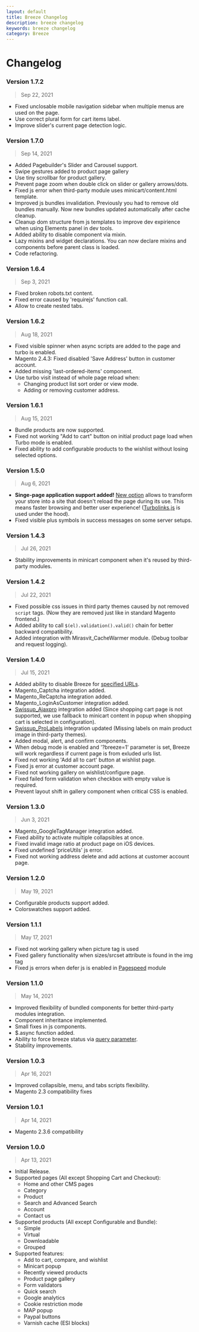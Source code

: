 ```yaml
---
layout: default
title: Breeze Changelog
description: breeze changelog
keywords: breeze changelog
category: Breeze
---
```


# Changelog

### Version 1.7.2

> Sep 22, 2021

 -  Fixed unclosable mobile navigation sidebar when multiple menus are used on the page.
 -  Use correct plural form for cart items label.
 -  Improve slider's current page detection logic.

### Version 1.7.0

> Sep 14, 2021

 -  Added Pagebuilder's Slider and Carousel support.
 -  Swipe gestures added to product page gallery
 -  Use tiny scrollbar for product gallery.
 -  Prevent page zoom when double click on slider or gallery arrows/dots.
 -  Fixed js error when third-party module uses minicart/content.html template.
 -  Improved js bundles invalidation. Previously you had to remove old bundles manually.
    Now new bundles updated automatically after cache cleanup.
 -  Cleanup dom structure from js templates to improve dev expirience when using
    Elements panel in dev tools.
 -  Added ability to disable component via mixin.
 -  Lazy mixins and widget declarations. You can now declare mixins and components
    before parent class is loaded.
 -  Code refactoring.

### Version 1.6.4

> Sep 3, 2021

 -  Fixed broken robots.txt content.
 -  Fixed error caused by 'requirejs' function call.
 -  Allow to create nested tabs.

### Version 1.6.2

> Aug 18, 2021

 -  Fixed visible spinner when async scripts are added to the page and turbo is enabled.
 -  Magento 2.4.3: Fixed disabled 'Save Address' button in customer account.
 -  Added missing 'last-ordered-items' component.
 -  Use turbo visit instead of whole page reload when:
    - Changing product list sort order or view mode.
    - Adding or removing customer address.

### Version 1.6.1

> Aug 15, 2021

 -  Bundle products are now supported.
 -  Fixed not working "Add to cart" button on initial product page load when Turbo mode is enabled.
 -  Fixed ability to add configurable products to the wishlist without losing selected options.

### Version 1.5.0

> Aug 6, 2021

 -  **Singe-page application support added!** [New option](/m2/extensions/breeze/configuration/)
    allows to transform your store into a site that doesn't reload the page during its use.
    This means faster browsing and better user experience!
    ([Turbolinks.js](https://github.com/turbolinks/turbolinks#turbolinks) is used under the hood).
 -  Fixed visible plus symbols in success messages on some server setups.

### Version 1.4.3

> Jul 26, 2021

 -  Stability improvements in minicart component when it's reused by third-party modules.

### Version 1.4.2

> Jul 22, 2021

 -  Fixed possible css issues in third party themes caused by not removed `script` tags.
    (Now they are removed just like in standard Magento frontend.)
 -  Added ability to call `$(el).validation().valid()` chain for better backward
    compatibility.
 -  Added integration with Mirasvit_CacheWarmer module. (Debug toolbar and request logging).

### Version 1.4.0

> Jul 15, 2021

 -  Added ability to disable Breeze for [specified URLs](/m2/extensions/breeze/configuration/).
 -  Magento_Captcha integration added.
 -  Magento_ReCaptcha integration added.
 -  Magento_LoginAsCustomer integration added.
 -  [Swissup_Ajaxpro](/m2/extensions/ajaxpro/) integration added (Since shopping
    cart page is not supported, we use fallback to minicart content in popup when
    shopping cart is selected in configuration).
 -  [Swissup_ProLabels](/m2/extensions/prolabels/) integration updated (Missing
    labels on main product image in third-party themes).
 -  Added modal, alert, and confirm components.
 -  When debug mode is enabled and '?breeze=1' parameter is set, Breeze will work
    regardless if current page is from exluded urls list.
 -  Fixed not working 'Add all to cart' button at wishlist page.
 -  Fixed js error at customer account page.
 -  Fixed not working gallery on wishlist/configure page.
 -  Fixed failed form validation when checkbox with empty value is required.
 -  Prevent layout shift in gallery component when critical CSS is enabled.

### Version 1.3.0

> Jun 3, 2021

 -  Magento_GoogleTagManager integration added.
 -  Fixed ability to activate multiple collapsibles at once.
 -  Fixed invalid image ratio at product page on iOS devices.
 -  Fixed undefined 'priceUtils' js error.
 -  Fixed not working address delete and add actions at customer account page.

### Version 1.2.0

> May 19, 2021

 -  Configurable products support added.
 -  Colorswatches support added.

### Version 1.1.1

> May 17, 2021

 -  Fixed not working gallery when picture tag is used
 -  Fixed gallery functionality when sizes/srcset attribute is found in the img tag
 -  Fixed js errors when defer js is enabled in [Pagespeed](/m2/extensions/pagespeed/) module

### Version 1.1.0

> May 14, 2021

 -  Improved flexibility of bundled components for better third-party modules integration.
 -  Component inheritance implemented.
 -  Small fixes in js components.
 -  $.async function added.
 -  Ability to force breeze status via [query parameter](/m2/extensions/breeze/configuration/).
 -  Stability improvements.

### Version 1.0.3

> Apr 16, 2021

 -  Improved collapsible, menu, and tabs scripts flexibility.
 -  Magento 2.3 compatibility fixes

### Version 1.0.1

> Apr 14, 2021

 -  Magento 2.3.6 compatibility

### Version 1.0.0

> Apr 13, 2021

 -  Initial Release.
 -  Supported pages (All except Shopping Cart and Checkout):
    - Home and other CMS pages
    - Category
    - Product
    - Search and Advanced Search
    - Account
    - Contact us
 -  Supported products (All except Configurable and Bundle):
    - Simple
    - Virtual
    - Downloadable
    - Grouped
 -  Supported features:
    - Add to cart, compare, and wishlist
    - Minicart popup
    - Recently viewed products
    - Product page gallery
    - Form validators
    - Quick search
    - Google analytics
    - Cookie restriction mode
    - MAP popup
    - Paypal buttons
    - Varnish cache (ESI blocks)
